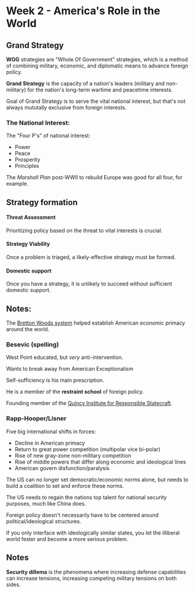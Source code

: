 # Week 2 - America's Role in the World
## Grand Strategy
**WOG** strategies are "Whole Of Government" strategies, which is a method of combining military, economic, and diplomatic means to advance foreign policy.

**Grand Strategy** is the capacity of a nation's leaders (military and non-military) for the nation's long-term wartime and peacetime interests.

Goal of Grand Strategy is to serve the vital national interest, but that's not always mututally exclusive from foreign interests.

### The National Interest:
The "Four P's" of national interest:
- Power
- Peace
- Prosperity
- Principles

The *Marshall Plan* post-WWII to rebuild Europe was good for all four, for example.

## Strategy formation
#### Threat Assessment
Prioritizing policy based on the threat to vital interests is crucial.

#### Strategy Viability
Once a problem is triaged, a likely-effective strategy must be formed.

#### Domestic support
Once you have a strategy, it is unlikely to succeed without sufficient domestic support.

## Notes:
The [Bretton Woods system](https://en.wikipedia.org/wiki/Bretton_Woods_system) helped establish American economic primacy around the world.

### Besevic (spelling)
West Point educated, but *very* anti-intervention.

Wants to break away from American Exceptionalism

Self-sufficiency is his main prescription.

He is a member of the **restraint school** of foreign policy.

Founding member of the [Quincy Institute for Responsible Statecraft](https://quincyinst.org/).

### Rapp-Hooper/Lisner
Five big international shifts in forces: 
- Decline in American primacy
- Return to great power competition (multipolar vice bi-polar)
- Rise of new gray-zone non-military competition
- Rise of middle powers that differ along economic and ideological lines
- American govern disfunction/paralysis

The US can no longer set democratic/economic norms alone, but needs to build a coalition to set and enforce these norms.

The US needs to regain the nations top talent for national security purposes, much like China does.

Foreign policy doesn't necessarily have to be centered around political/ideological structures.

If you only interface with ideologically similar states, you let the illiberal world fester and become a more serious problem.

## Notes
**Security dillema** is the phenomena where increasing defense capabilities can increase tensions, increasing competing military tensions on both sides.

